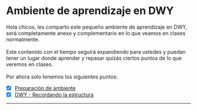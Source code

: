 # Ambiente de aprendizaje en DWY
Hola chicos, les comparto este pequeño ambiente de aprendizaje en DWY, será completamente anexo y complementario en lo que veamos en clases normalmente. <br> <br>
Este contenido con el tiempo seguirá expandiendo para ustedes y puedan tener un lugar donde aprender y repasar quizás ciertos puntos de lo que veremos en clases. <br><br>
Por ahora solo tenemos los siguientes puntos:

* [X] [Preparación de ambiente]( https://youtu.be/awWnwz6W51g)
* [X] [DWY - Recordando la estructura](https://youtu.be/h3wUF3ozq7g) 
---
